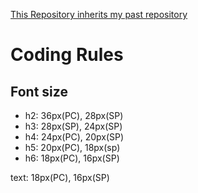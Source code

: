 [This Repository inherits my past repository](https://github.com/yumu31pj/yumu31pj-tvs)


# Coding Rules
## Font size
- h2: 36px(PC), 28px(SP)
- h3: 28px(SP), 24px(SP)
- h4: 24px(PC), 20px(SP)
- h5: 20px(PC), 18px(sp)
- h6: 18px(PC), 16px(SP)

text: 18px(PC), 16px(SP)